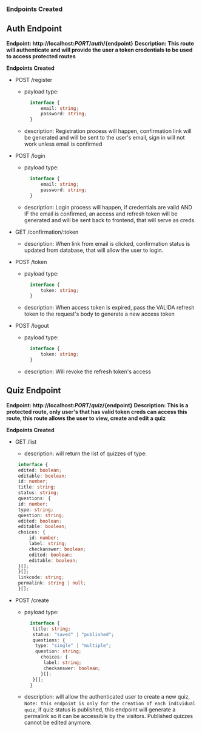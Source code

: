 ### Endpoints Created

## Auth Endpoint

**Endpoint: http://localhost:${PORT}/auth/${endpoint}**
**Description: This route will authenticate and will provide the user a token credentials to be used to access protected routes**

**Endpoints Created**

-  POST /register

   -  payload type:
      ```typescript
      	interface {
      		email: string;
      		password: string;
      	}
      ```
   -  description: Registration process will happen, confirmation link will be generated and will be sent to the user's email, sign in will not work unless email is confirmed

-  POST /login

   -  payload type:
      ```typescript
      	interface {
      		email: string;
      		password: string;
      	}
      ```
   -  description: Login process will happen, if credentials are valid AND IF the email is confirmed, an access and refresh token will be generated and will be sent back to frontend, that will serve as creds.

-  GET /confirmation/:token

   -  description: When link from email is clicked, confirmation status is updated from database, that will allow the user to login.

-  POST /token

   -  payload type:
      ```typescript
      	interface {
      		token: string;
      	}
      ```
   -  description: When access token is expired, pass the VALIDA refresh token to the request's body to generate a new access token

-  POST /logout

   -  payload type:
      ```typescript
      	interface {
      		token: string;
      	}
      ```
   -  description: Will revoke the refresh token's access

## Quiz Endpoint

**Endpoint: http://localhost:${PORT}/quiz/${endpoint}**
**Description: This is a protected route, only user's that has valid token creds can access this route, this route allows the user to view, create and edit a quiz**

**Endpoints Created**

-  GET /list

   -  description: will return the list of quizzes of type:

   ```typescript
   	interface {
   	edited: boolean;
   	editable: boolean;
   	id: number;
   	title: string;
   	status: string;
   	questions: {
   	id: number;
   	type: string;
   	question: string;
   	edited: boolean;
   	editable: boolean;
   	choices: {
   		id: number;
   		label: string;
   		checkanswer: boolean;
   		edited: boolean;
   		editable: boolean;
   	}[];
   	}[];
   	linkcode: string;
   	permalink: string | null;
   	}[];
   ```

-  POST /create

   -  payload type:
      ```typescript
      	interface {
      	 title: string;
      	 status: "saved" | "published";
      	 questions: {
      	  type: "single" | "multiple";
      	  question: string;
      		choices: {
      		 label: string;
      		 checkanswer: boolean;
      		}[];
      	 }[];
      	}
      ```
   -  description: will allow the authenticated user to create a new quiz, `Note: this endpoint is only for the creation of each individual quiz`, if quiz status is published, this endpoint will
      generate a permalink so it can be accessible by the visitors. Published quizzes cannot be edited anymore.
